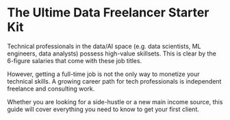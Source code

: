 # The Ultime Data Freelancer Starter Kit

Technical professionals in the data/AI space (e.g. data scientists, ML engineers, data analysts) possess high-value skillsets. This is clear by the 6-figure salaries that come with these job titles.

However, getting a full-time job is not the only way to monetize your technical skills. A growing career path for tech professionals is independent freelance and consulting work.

Whether you are looking for a side-hustle or a new main income source, this guide will cover everything you need to know to get your first client.